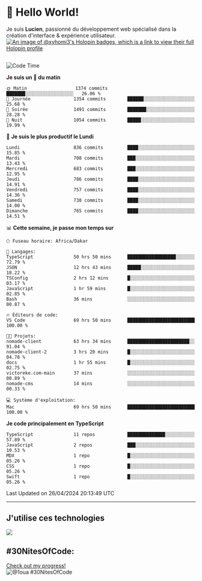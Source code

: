 # 👋 Hello World!

Je suis **Lucien**, passionné du développement web spécialisé dans la création d'interface & expérience utilisateur.
[![An image of @xyhomi3's Holopin badges, which is a link to view their full Holopin profile](https://holopin.me/xyhomi3)](https://holopin.io/@xyhomi3)

##

<!--START_SECTION:waka-->
![Code Time](http://img.shields.io/badge/Code%20Time-1%2C063%20hrs%201%20min-blue)

**Je suis un 🐤 du matin** 

```text
🌞 Matin                  1374 commits        ███████░░░░░░░░░░░░░░░░░░   26.06 % 
🌆 Journée                1354 commits        ██████░░░░░░░░░░░░░░░░░░░   25.68 % 
🌃 Soirée                 1491 commits        ███████░░░░░░░░░░░░░░░░░░   28.28 % 
🌙 Nuit                   1054 commits        █████░░░░░░░░░░░░░░░░░░░░   19.99 % 
```
📅 **Je suis le plus productif le Lundi** 

```text
Lundi                    836 commits         ████░░░░░░░░░░░░░░░░░░░░░   15.85 % 
Mardi                    708 commits         ███░░░░░░░░░░░░░░░░░░░░░░   13.43 % 
Mercredi                 683 commits         ███░░░░░░░░░░░░░░░░░░░░░░   12.95 % 
Jeudi                    786 commits         ████░░░░░░░░░░░░░░░░░░░░░   14.91 % 
Vendredi                 757 commits         ████░░░░░░░░░░░░░░░░░░░░░   14.36 % 
Samedi                   738 commits         ████░░░░░░░░░░░░░░░░░░░░░   14.00 % 
Dimanche                 765 commits         ████░░░░░░░░░░░░░░░░░░░░░   14.51 % 
```


📊 **Cette semaine, je passe mon temps sur** 

```text
🕑︎ Fuseau horaire: Africa/Dakar

💬 Langages: 
TypeScript               50 hrs 50 mins      ██████████████████░░░░░░░   72.79 % 
JSON                     12 hrs 43 mins      █████░░░░░░░░░░░░░░░░░░░░   18.22 % 
TSConfig                 2 hrs 12 mins       █░░░░░░░░░░░░░░░░░░░░░░░░   03.17 % 
JavaScript               1 hr 59 mins        █░░░░░░░░░░░░░░░░░░░░░░░░   02.85 % 
Bash                     36 mins             ░░░░░░░░░░░░░░░░░░░░░░░░░   00.87 % 

🔥 Éditeurs de code: 
VS Code                  69 hrs 50 mins      █████████████████████████   100.00 % 

🐱‍💻 Projets: 
nomade-client            63 hrs 34 mins      ███████████████████████░░   91.04 % 
nomade-client-2          3 hrs 20 mins       █░░░░░░░░░░░░░░░░░░░░░░░░   04.78 % 
docs                     1 hr 55 mins        █░░░░░░░░░░░░░░░░░░░░░░░░   02.75 % 
victoreke.com-main       37 mins             ░░░░░░░░░░░░░░░░░░░░░░░░░   00.89 % 
nomade-cms               14 mins             ░░░░░░░░░░░░░░░░░░░░░░░░░   00.33 % 

💻 Système d'exploitation: 
Mac                      69 hrs 50 mins      █████████████████████████   100.00 % 
```

**Je code principalement en TypeScript** 

```text
TypeScript               11 repos            ██████████████░░░░░░░░░░░   57.89 % 
JavaScript               2 repos             ███░░░░░░░░░░░░░░░░░░░░░░   10.53 % 
MDX                      1 repo              █░░░░░░░░░░░░░░░░░░░░░░░░   05.26 % 
CSS                      1 repo              █░░░░░░░░░░░░░░░░░░░░░░░░   05.26 % 
Swift                    1 repo              █░░░░░░░░░░░░░░░░░░░░░░░░   05.26 % 
```




 Last Updated on 26/04/2024 20:13:49 UTC
<!--END_SECTION:waka-->
---

## J'utilise ces technologies

<p align="left">
  <a href="https://skillicons.dev">
    <img src="https://skillicons.dev/icons?i=ts,js,md,scss,tailwind,react,redux,docker,express,astro,vite,nextjs,vercel,figma,ableton" />
  </a>
</p>

## #30NitesOfCode:
  [Check out my progress!](https://www.codedex.io/@1oua/30-nites-of-code)  
  ![@1oua #30NitesOfCode](https://www.codedex.io/api/petStatus?user=1oua)
